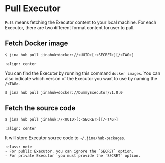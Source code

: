 # Pull Executor

`Pull` means fetching the Executor content to your local machine. For each Executor, there are two different format content for user to pull.

## Fetch Docker image

```bash
$ jina hub pull jinahub+docker://<UUID>[:<SECRET>][/<TAG>]
```

```{figure} ../../../.github/animations/jina-hub-docker-pull.svg
:align: center
```

You can find the Executor by running this command `docker images`. You can also indicate which version of the Executor you want to use by naming the `/<TAG>`.

```bash
$ jina hub pull jinahub+docker://DummyExecutor/v1.0.0
```

## Fetch the source code

```bash
$ jina hub pull jinahub://<UUID>[:<SECRET>][/<TAG>]
```

```{figure} ../../../.github/animations/jina-hub-pull.svg
:align: center
```

It will store Executor source code to `~/.jina/hub-packages`.


```{admonition} Note
:class: note
- For public Executor, you can ignore the `SECRET` option.
- For private Executor, you must provide the `SECRET` option.
```